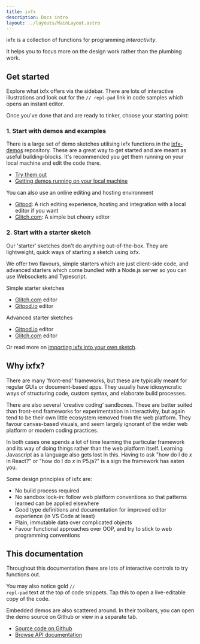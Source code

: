 ```yaml
---
title: ixfx
description: Docs intro
layout: ../layouts/MainLayout.astro
---
```


ixfx is a collection of functions for programming _interactivity_.

It helps you to focus more on the design work rather than the plumbing work.

## Get started

Explore what ixfx offers via the sidebar. There are lots of interactive illustrations and look out for the <code style="color: var(--yellow)">// repl-pad</code> link in code samples which opens an instant editor.

Once you've done that and are ready to tinker, choose your starting point:

### 1. Start with demos and examples

There is a large set of demo sketches utilising ixfx functions in the [ixfx-demos](https://clinth.github.io/ixfx-demos/) repository. These are a great way to get started and are meant as useful building-blocks. It's recommended you get them running on your local machine and edit the code there.

* [Try them out](https://github.com/clinth/ixfx-demos/)
* [Getting demos running on your local machine](https://github.com/ClintH/ixfx-demos/blob/main/_readmes/running-local.md)

You can also use an online editing and hosting environment
- [Gitpod](https://gitpod.io/#https://github.com/ClintH/ixfx-demos-npm): A rich editing experience, hosting and integration with a local editor if you want
- [Glitch.com](https://glitch.com/edit/#!/ixfx-demos): A simple but cheery editor

### 2. Start with a starter sketch

Our 'starter' sketches don't do anything out-of-the-box. They are lightweight, quick ways of starting a sketch using ixfx.

We offer two flavours, simple starters which are just client-side code, and advanced starters which come bundled with a Node.js server so you can use Websockets and Typescript.

Simple starter sketches
- [Glitch.com](https://glitch.com/edit/#!/ixfx-starter-url) editor
- [Gitpod.io](https://gitpod.io/#https://github.com/ClintH/ixfx-starter-url) editor

Advanced starter sketches
- [Gitpod.io](https://gitpod.io/#https://github.com/ClintH/ixfx-starter) editor
- [Glitch.com](https://glitch.com/edit/#!/ixfx-starter-node) editor
  
Or read more on [importing ixfx into your own sketch](./importing/).

## Why ixfx?

There are many 'front-end' frameworks, but these are typically meant for regular
GUIs or document-based apps. They usually have idiosyncratic ways of structuring
code, custom syntax, and elaborate build processes.

There are also several 'creative coding' sandboxes. These are better suited than
front-end frameworks for experimentation in interactivity, but again tend to be
their own little ecosystem removed from the web platform. They favour
canvas-based visuals, and seem largely ignorant of the wider web platform or
modern coding practices.

In both cases one spends a lot of time learning the particular framework and its
way of doing things rather than the web platform itself. Learning Javascript as
a language also gets lost in this. Having to ask "how do I do _x_ in React?" or
"how do I do _x_ in P5.js?" is a sign the framework has eaten you.

Some design principles of ixfx are:

- No build process required
- No sandbox lock-in: follow web platform conventions so that patterns learned
  can be applied elsewhere
- Good type definitions and documentation for improved editor experience (in VS
  Code at least)
- Plain, immutable data over complicated objects
- Favour functional approaches over OOP, and try to stick to web programming conventions

## This documentation

Throughout this documentation there are lots of interactive controls to try
functions out.

You may also notice gold <code style="color: var(--yellow)">// repl-pad</code>
text at the top of code snippets. Tap this to open a live-editable copy of the
code.

Embedded demos are also scattered around. In their toolbars, you can open the
demo source on Github or view in a separate tab.

- [Source code on Github](https://github.com/ClintH/ixfx)
- [Browse API documentation](https://clinth.github.io/ixfx/)
